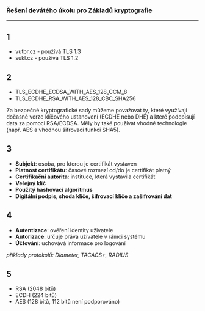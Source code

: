 ### Řešení devátého úkolu pro Základů kryptografie
-------------
## 1
- vutbr.cz - používá TLS 1.3
- sukl.cz - používá TLS 1.2

## 2
- TLS_ECDHE_ECDSA_WITH_AES_128_CCM_8
- TLS_ECDHE_RSA_WITH_AES_128_CBC_SHA256

Za bezpečné kryptografické sady můžeme považovat ty, které využívají dočasné verze klíčového ustanovení (ECDHE nebo DHE) a které podepisují data za pomoci RSA/ECDSA. Měly by také používat vhodné technologie (např. AES a vhodnou šifrovací funkci SHA5).

## 3
- **Subjekt**: osoba, pro kterou je certifikát vystaven
- **Platnost certifikátu**: časové rozmezí od/do je certifikát platný
- **Certifikační autorita**: instituce, která vystavila certifikát
- **Veřejný klíč**
- **Použitý hashovací algoritmus**
- **Digitální podpis, shoda klíče, šifrovací klíče a zašifrování dat**

## 4
- **Autentizace**: ověření identity uživatele
- **Autorizace**: určuje práva uživatele v rámci systému
- **Účtování**: uchovává informace pro logování

*příklady protokolů: Diameter, TACACS+, RADIUS*

## 5
- RSA (2048 bitů)
- ECDH (224 bitů)
- AES (128 bitů, 112 bitů není podporováno)
